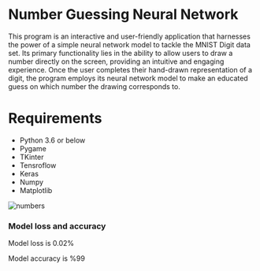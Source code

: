 # Number Guessing Neural Network
 This program is an interactive and user-friendly application that harnesses the power of a simple neural network model to tackle the MNIST Digit data set. Its primary functionality lies in the ability to allow users to draw a number directly on the screen, providing an intuitive and engaging experience. Once the user completes their hand-drawn representation of a digit, the program employs its neural network model to make an educated guess on which number the drawing corresponds to.

# Requirements
- Python 3.6 or below
- Pygame
- TKinter
- Tensroflow
- Keras
- Numpy
- Matplotlib

![numbers](https://github.com/masanbasa3k/Number_Guessing_Neural_Network/assets/66223190/d83da412-3190-4a1d-8a6f-f7ce1315c76b)


### Model loss and accuracy
Model loss is 0.02%

Model accuracy is %99
